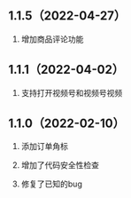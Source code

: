 ## 1.1.5（2022-04-27）
1. 增加商品评论功能
## 1.1.1（2022-04-02）
1. 支持打开视频号和视频号视频
## 1.1.0（2022-02-10）
1. 添加订单角标

2. 增加了代码安全性检查

3. 修复了已知的bug

